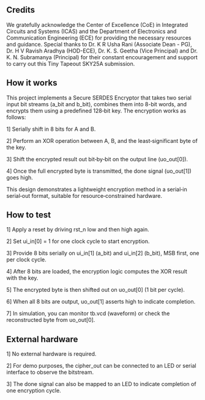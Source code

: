 <!---

This file is used to generate your project datasheet. Please fill in the information below and delete any unused
sections.

You can also include images in this folder and reference them in the markdown. Each image must be less than
512 kb in size, and the combined size of all images must be less than 1 MB.
-->

## Credits

We gratefully acknowledge the Center of Excellence (CoE) in Integrated Circuits and Systems (ICAS) and the Department of Electronics and Communication Engineering (ECE) for providing the necessary resources and guidance. Special thanks to Dr. K R Usha Rani (Associate Dean - PG), Dr. H V Ravish Aradhya (HOD-ECE), Dr. K. S. Geetha (Vice Principal) and Dr. K. N. Subramanya (Principal) for their constant encouragement and support to carry out this Tiny Tapeout SKY25A submission.

## How it works

This project implements a Secure SERDES Encryptor that takes two serial input bit streams (a_bit and b_bit), combines them into 8-bit words, and encrypts them using a predefined 128‑bit key.
The encryption works as follows:

1] Serially shift in 8 bits for A and B.

2] Perform an XOR operation between A, B, and the least‑significant byte of the key.

3] Shift the encrypted result out bit‑by‑bit on the output line (uo_out[0]).

4] Once the full encrypted byte is transmitted, the done signal (uo_out[1]) goes high.

This design demonstrates a lightweight encryption method in a serial‑in serial‑out format, suitable for resource‑constrained hardware.

## How to test

1] Apply a reset by driving rst_n low and then high again.

2] Set ui_in[0] = 1 for one clock cycle to start encryption.

3] Provide 8 bits serially on ui_in[1] (a_bit) and ui_in[2] (b_bit), MSB first, one per clock cycle.

4] After 8 bits are loaded, the encryption logic computes the XOR result with the key.

5] The encrypted byte is then shifted out on uo_out[0] (1 bit per cycle).

6] When all 8 bits are output, uo_out[1] asserts high to indicate completion.

7] In simulation, you can monitor tb.vcd (waveform) or check the reconstructed byte from uo_out[0].

## External hardware
1] No external hardware is required.

2] For demo purposes, the cipher_out can be connected to an LED or serial interface to observe the bitstream.

3] The done signal can also be mapped to an LED to indicate completion of one encryption cycle.
